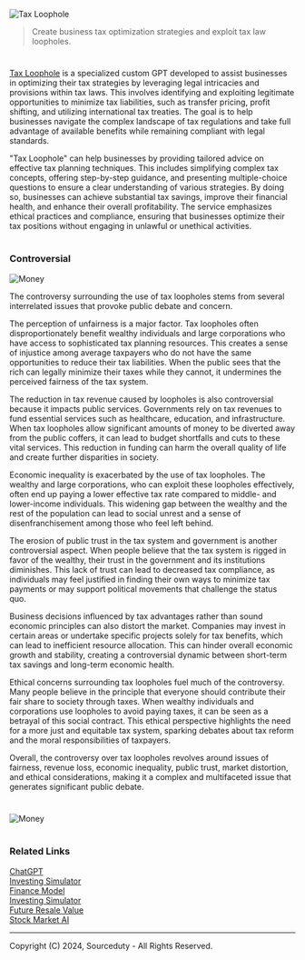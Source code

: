 ![Tax Loophole](https://github.com/sourceduty/Tax_Loophole/assets/123030236/7257345c-c80b-4df6-bd01-a50c90e2eced)

> Create business tax optimization strategies and exploit tax law loopholes.

#

[Tax Loophole](https://chatgpt.com/g/g-n6mLvO06q-tax-loophole) is a specialized custom GPT developed to assist businesses in optimizing their tax strategies by leveraging legal intricacies and provisions within tax laws. This involves identifying and exploiting legitimate opportunities to minimize tax liabilities, such as transfer pricing, profit shifting, and utilizing international tax treaties. The goal is to help businesses navigate the complex landscape of tax regulations and take full advantage of available benefits while remaining compliant with legal standards.

"Tax Loophole" can help businesses by providing tailored advice on effective tax planning techniques. This includes simplifying complex tax concepts, offering step-by-step guidance, and presenting multiple-choice questions to ensure a clear understanding of various strategies. By doing so, businesses can achieve substantial tax savings, improve their financial health, and enhance their overall profitability. The service emphasizes ethical practices and compliance, ensuring that businesses optimize their tax positions without engaging in unlawful or unethical activities.

#
### Controversial

![Money](https://github.com/user-attachments/assets/b409ca01-dc78-4d64-85ad-8d00f779c5e7)

The controversy surrounding the use of tax loopholes stems from several interrelated issues that provoke public debate and concern.

The perception of unfairness is a major factor. Tax loopholes often disproportionately benefit wealthy individuals and large corporations who have access to sophisticated tax planning resources. This creates a sense of injustice among average taxpayers who do not have the same opportunities to reduce their tax liabilities. When the public sees that the rich can legally minimize their taxes while they cannot, it undermines the perceived fairness of the tax system.

The reduction in tax revenue caused by loopholes is also controversial because it impacts public services. Governments rely on tax revenues to fund essential services such as healthcare, education, and infrastructure. When tax loopholes allow significant amounts of money to be diverted away from the public coffers, it can lead to budget shortfalls and cuts to these vital services. This reduction in funding can harm the overall quality of life and create further disparities in society.

Economic inequality is exacerbated by the use of tax loopholes. The wealthy and large corporations, who can exploit these loopholes effectively, often end up paying a lower effective tax rate compared to middle- and lower-income individuals. This widening gap between the wealthy and the rest of the population can lead to social unrest and a sense of disenfranchisement among those who feel left behind.

The erosion of public trust in the tax system and government is another controversial aspect. When people believe that the tax system is rigged in favor of the wealthy, their trust in the government and its institutions diminishes. This lack of trust can lead to decreased tax compliance, as individuals may feel justified in finding their own ways to minimize tax payments or may support political movements that challenge the status quo.

Business decisions influenced by tax advantages rather than sound economic principles can also distort the market. Companies may invest in certain areas or undertake specific projects solely for tax benefits, which can lead to inefficient resource allocation. This can hinder overall economic growth and stability, creating a controversial dynamic between short-term tax savings and long-term economic health.

Ethical concerns surrounding tax loopholes fuel much of the controversy. Many people believe in the principle that everyone should contribute their fair share to society through taxes. When wealthy individuals and corporations use loopholes to avoid paying taxes, it can be seen as a betrayal of this social contract. This ethical perspective highlights the need for a more just and equitable tax system, sparking debates about tax reform and the moral responsibilities of taxpayers.

Overall, the controversy over tax loopholes revolves around issues of fairness, revenue loss, economic inequality, public trust, market distortion, and ethical considerations, making it a complex and multifaceted issue that generates significant public debate.

#

![Money](https://github.com/user-attachments/assets/241a06ef-9765-4d2f-aa3c-2d97d7894a22)

#
### Related Links

[ChatGPT](https://github.com/sourceduty/ChatGPT)
<br>
[Investing Simulator](https://github.com/sourceduty/Investing_Simulator)
<br>
[Finance Model](https://github.com/sourceduty/Finance_Model)
<br>
[Investing Simulator](https://github.com/sourceduty/Investing_Simulator)
<br>
[Future Resale Value](https://github.com/sourceduty/Future_Resale_Value)
<br>
[Stock Market AI](https://github.com/sourceduty/Stock_Market_AI)

***
Copyright (C) 2024, Sourceduty - All Rights Reserved.
